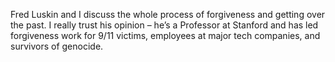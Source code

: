 Fred Luskin and I discuss the whole process of forgiveness and getting over the past. I really trust his opinion – he’s a Professor at Stanford and has led forgiveness work for 9/11 victims, employees at major tech companies, and survivors of genocide. 